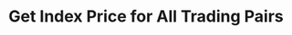 ---
title: Get Index Price for All Trading Pairs
position_number: 12
type: get
description: /az/future/market/v1/public/q/index-price
parameters:
content_markdown: Note：This method does not require a signature.
left_code_blocks:
    -
        code_block: "public void getKLine() {\r\n\tString text = HttpUtil.get(URL + \"/data/api/az/future/market/v1/getKLine?market=btc_usdt&type=1min&since=0\");\r\n\tSystem.out.println(text);\r\n}"
        title: Java
        language: java
right_code_blocks:
    - code_block: |-
        {
          "error": {
            "code": "",
            "msg": ""
          },
          "msgInfo": "success",
          "returnCode": 0,
          "result": [
            {
                "s": "eth_usdt",   //Trading pair
                "p": "3857.579503",//Price
                "t": 1761980457446 //Timestamp
            }
          ]
        }
      title: Response
      language: json
---